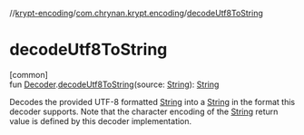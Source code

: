 //[krypt-encoding](../../index.md)/[com.chrynan.krypt.encoding](index.md)/[decodeUtf8ToString](decode-utf8-to-string.md)

# decodeUtf8ToString

[common]\
fun [Decoder](-decoder/index.md).[decodeUtf8ToString](decode-utf8-to-string.md)(source: [String](https://kotlinlang.org/api/latest/jvm/stdlib/kotlin/-string/index.html)): [String](https://kotlinlang.org/api/latest/jvm/stdlib/kotlin/-string/index.html)

Decodes the provided UTF-8 formatted [String](decode-utf8-to-string.md) into a [String](https://kotlinlang.org/api/latest/jvm/stdlib/kotlin/-string/index.html) in the format this decoder supports. Note that the character encoding of the [String](https://kotlinlang.org/api/latest/jvm/stdlib/kotlin/-string/index.html) return value is defined by this decoder implementation.
